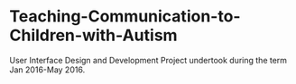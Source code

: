 # Teaching-Communication-to-Children-with-Autism
User Interface Design and Development Project undertook during the term Jan 2016-May 2016.
